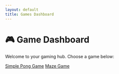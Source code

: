 ```yaml
---
layout: default
title: Games Dashboard
---
```


<link rel="stylesheet" href="/games/games.css">

# 🎮 Game Dashboard

Welcome to your gaming hub. Choose a game below:

<div class="game-buttons">
  <a href="/pongtest/" class="tools-button">Simple Pong Game</a>
  <a href="/games/Maze/" class="tools-button">Maze Game</a>
</div>

